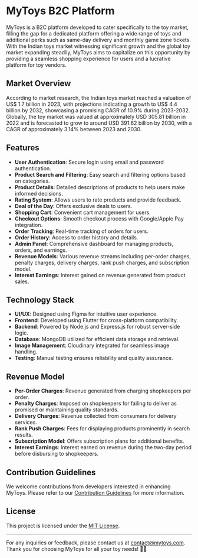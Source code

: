 # MyToys B2C Platform

MyToys is a B2C platform developed to cater specifically to the toy market, filling the gap for a dedicated platform offering a wide range of toys and additional perks such as same-day delivery and monthly game zone tickets. With the Indian toys market witnessing significant growth and the global toy market expanding steadily, MyToys aims to capitalize on this opportunity by providing a seamless shopping experience for users and a lucrative platform for toy vendors.

## Market Overview

According to market research, the Indian toys market reached a valuation of US$ 1.7 billion in 2023, with projections indicating a growth to US$ 4.4 billion by 2032, showcasing a promising CAGR of 10.9% during 2023-2032. Globally, the toy market was valued at approximately USD 305.81 billion in 2022 and is forecasted to grow to around USD 391.62 billion by 2030, with a CAGR of approximately 3.14% between 2023 and 2030.

## Features

- **User Authentication**: Secure login using email and password authentication.
- **Product Search and Filtering**: Easy search and filtering options based on categories.
- **Product Details**: Detailed descriptions of products to help users make informed decisions.
- **Rating System**: Allows users to rate products and provide feedback.
- **Deal of the Day**: Offers exclusive deals to users.
- **Shopping Cart**: Convenient cart management for users.
- **Checkout Options**: Smooth checkout process with Google/Apple Pay integration.
- **Order Tracking**: Real-time tracking of orders for users.
- **Order History**: Access to order history and details.
- **Admin Panel**: Comprehensive dashboard for managing products, orders, and earnings.
- **Revenue Models**: Various revenue streams including per-order charges, penalty charges, delivery charges, rank push charges, and subscription model.
- **Interest Earnings**: Interest gained on revenue generated from product sales.

## Technology Stack

- **UI/UX**: Designed using Figma for intuitive user experience.
- **Frontend**: Developed using Flutter for cross-platform compatibility.
- **Backend**: Powered by Node.js and Express.js for robust server-side logic.
- **Database**: MongoDB utilized for efficient data storage and retrieval.
- **Image Management**: Cloudinary integrated for seamless image handling.
- **Testing**: Manual testing ensures reliability and quality assurance.

## Revenue Model

- **Per-Order Charges**: Revenue generated from charging shopkeepers per order.
- **Penalty Charges**: Imposed on shopkeepers for failing to deliver as promised or maintaining quality standards.
- **Delivery Charges**: Revenue collected from consumers for delivery services.
- **Rank Push Charges**: Fees for displaying products prominently in search results.
- **Subscription Model**: Offers subscription plans for additional benefits.
- **Interest Earnings**: Interest earned on revenue during the two-day period before disbursing to shopkeepers.

## Contribution Guidelines

We welcome contributions from developers interested in enhancing MyToys. Please refer to our [Contribution Guidelines](CONTRIBUTING.md) for more information.

## License

This project is licensed under the [MIT License](LICENSE.md).

---

For any inquiries or feedback, please contact us at [contact@mytoys.com](mailto:kameshsuryavanshi78@gmail.com.com). Thank you for choosing MyToys for all your toy needs! 🚀🎉
